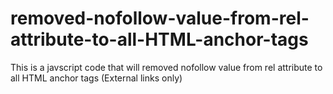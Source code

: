 # removed-nofollow-value-from-rel-attribute-to-all-HTML-anchor-tags

This is a javscript code that will removed nofollow value from rel attribute to all HTML anchor tags (External links only)
